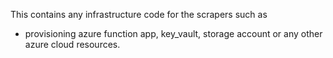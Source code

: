 This contains any infrastructure code for the scrapers such as 
- provisioning azure function app,  key_vault, storage account or any other azure cloud resources.

